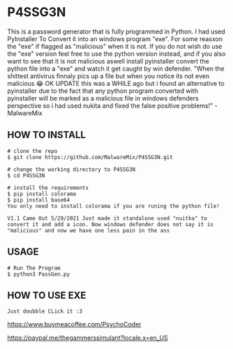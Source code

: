 # P4SSG3N
This is a password generator that is fully programmed in Python. I had used PyInstaller To Convert it into an windows program "exe". For some reasxon the "exe" if flagged as "malicious" when it is not. If you do not wish do use the "exe" version feel free to use the python version instead, and if you also want to see that it is not malicious aswell install pyinstaller convert the python file into a "exe" and watch it get caught by win defender. "When the shittest antivirus finnaly pics up a file but when you notice its not even malicious 😂 OK UPDATE this was a WHILE ago but i found an alternative to pyinstaller due to the fact that any python program converted with pyinstaller will be marked as a malicious file in windows defenders perspective so i had used nukita and fixed the false positive problems!" - MalwareMix


## HOW TO INSTALL

```console
# clone the repo
$ git clone https://github.com/MalwareMix/P4SSG3N.git

# change the working directory to P4SSG3N
$ cd P4SSG3N

# install the requirements
$ pip install colorama
$ pip install base64
You only need to install colorama if you are runing the python file!

V1.1 Came Out 5/29/2021 Just made it standalone used "nuitka" to convert it and add a icon. Now windows defender does not say it is "malicious" and now we have one less pain in the ass 
```

## USAGE

```console
# Run The Program
$ python3 PassGen.py
```

## HOW TO USE EXE

```console
Just doubble CLick it :3
```
  https://www.buymeacoffee.com/PsychoCoder

  https://paypal.me/thegammerssimulant?locale.x=en_US
